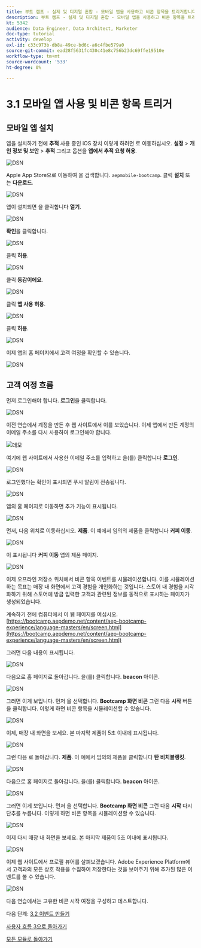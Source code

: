 ```yaml
---
title: 부트 캠프 - 실제 및 디지털 혼합 - 모바일 앱을 사용하고 비콘 항목을 트리거합니다
description: 부트 캠프 - 실제 및 디지털 혼합 - 모바일 앱을 사용하고 비콘 항목을 트리거합니다
kt: 5342
audience: Data Engineer, Data Architect, Marketer
doc-type: tutorial
activity: develop
exl-id: c33c973b-db8a-49ce-bd6c-a6c4fbe579a0
source-git-commit: ead28f5631fc430c41e8c756b23dc69ffe19510e
workflow-type: tm+mt
source-wordcount: '533'
ht-degree: 0%

---
```


# 3.1 모바일 앱 사용 및 비콘 항목 트리거

## 모바일 앱 설치

앱을 설치하기 전에 **추적** 사용 중인 iOS 장치 이렇게 하려면 로 이동하십시오. **설정** > **개인 정보 및 보안** > **추적** 그리고 옵션을 **앱에서 추적 요청 허용**.

![DSN](./../uc3/images/app4.png)

Apple App Store으로 이동하여 을 검색합니다. `aepmobile-bootcamp`. 클릭 **설치** 또는 **다운로드**.

![DSN](./../uc3/images/app1.png)

앱이 설치되면 을 클릭합니다 **열기**.

![DSN](./../uc3/images/app2.png)

**확인**&#x200B;을 클릭합니다.

![DSN](./../uc3/images/app9.png)

클릭 **허용**.

![DSN](./../uc3/images/app3.png)

클릭 **동감이에요**.

![DSN](./../uc3/images/app7.png)

클릭 **앱 사용 허용**.

![DSN](./../uc3/images/app8.png)

클릭 **허용**.

![DSN](./../uc3/images/app5.png)

이제 앱의 홈 페이지에서 고객 여정을 확인할 수 있습니다.

![DSN](./../uc3/images/app12.png)

## 고객 여정 흐름

먼저 로그인해야 합니다. **로그인**&#x200B;을 클릭합니다.

![DSN](./images/app13.png)

이전 연습에서 계정을 만든 후 웹 사이트에서 이를 보았습니다. 이제 앱에서 만든 계정의 이메일 주소를 다시 사용하여 로그인해야 합니다.

![데모](./images/pv1.png)

여기에 웹 사이트에서 사용한 이메일 주소를 입력하고 을(를) 클릭합니다 **로그인**.

![DSN](./images/app14.png)

로그인했다는 확인이 표시되면 푸시 알림이 전송됩니다.

![DSN](./images/app15.png)

앱의 홈 페이지로 이동하면 추가 기능이 표시됩니다.

![DSN](./images/app17.png)

먼저, 다음 위치로 이동하십시오. **제품**. 이 예에서 임의의 제품을 클릭합니다 **커피 이동**.

![DSN](./images/app19.png)

이 표시됩니다 **커피 이동** 앱의 제품 페이지.

![DSN](./images/app20.png)

이제 오프라인 저장소 위치에서 비콘 항목 이벤트를 시뮬레이션합니다. 이를 시뮬레이션하는 목표는 매장 내 화면에서 고객 경험을 개인화하는 것입니다. 스토어 내 경험을 시각화하기 위해 스토어에 방금 입력한 고객과 관련된 정보를 동적으로 표시하는 페이지가 생성되었습니다.

계속하기 전에 컴퓨터에서 이 웹 페이지를 여십시오. [https://bootcamp.aepdemo.net/content/aep-bootcamp-experience/language-masters/en/screen.html](https://bootcamp.aepdemo.net/content/aep-bootcamp-experience/language-masters/en/screen.html)

그러면 다음 내용이 표시됩니다.

![DSN](./images/screen1.png)

다음으로 홈 페이지로 돌아갑니다. 을(를) 클릭합니다. **beacon** 아이콘.

![DSN](./images/app23.png)

그러면 이게 보입니다. 먼저 을 선택합니다. **Bootcamp 화면 비콘** 그런 다음 **시작** 버튼을 클릭합니다. 이렇게 하면 비콘 항목을 시뮬레이션할 수 있습니다.

![DSN](./images/app21.png)

이제, 매장 내 화면을 보세요. 본 마지막 제품이 5초 이내에 표시됩니다.

![DSN](./images/screen2.png)

그런 다음 로 돌아갑니다. **제품**. 이 예에서 임의의 제품을 클릭합니다 **탄 비치블랭킷**.

![DSN](./images/app22.png)

다음으로 홈 페이지로 돌아갑니다. 을(를) 클릭합니다. **beacon** 아이콘.

![DSN](./images/app23.png)

그러면 이게 보입니다. 먼저 을 선택합니다. **Bootcamp 화면 비콘** 그런 다음 **시작** 다시 단추를 누릅니다. 이렇게 하면 비콘 항목을 시뮬레이션할 수 있습니다.

![DSN](./images/app21.png)

이제 다시 매장 내 화면을 보세요. 본 마지막 제품이 5초 이내에 표시됩니다.

![DSN](./images/screen3.png)

이제 웹 사이트에서 프로필 뷰어를 살펴보겠습니다. Adobe Experience Platform에서 고객과의 모든 상호 작용을 수집하여 저장한다는 것을 보여주기 위해 추가된 많은 이벤트를 볼 수 있습니다.

![DSN](./images/screen4.png)

다음 연습에서는 고유한 비콘 시작 여정을 구성하고 테스트합니다.

다음 단계: [3.2 이벤트 만들기](./ex2.md)

[사용자 흐름 3으로 돌아가기](./uc3.md)

[모든 모듈로 돌아가기](../../overview.md)
